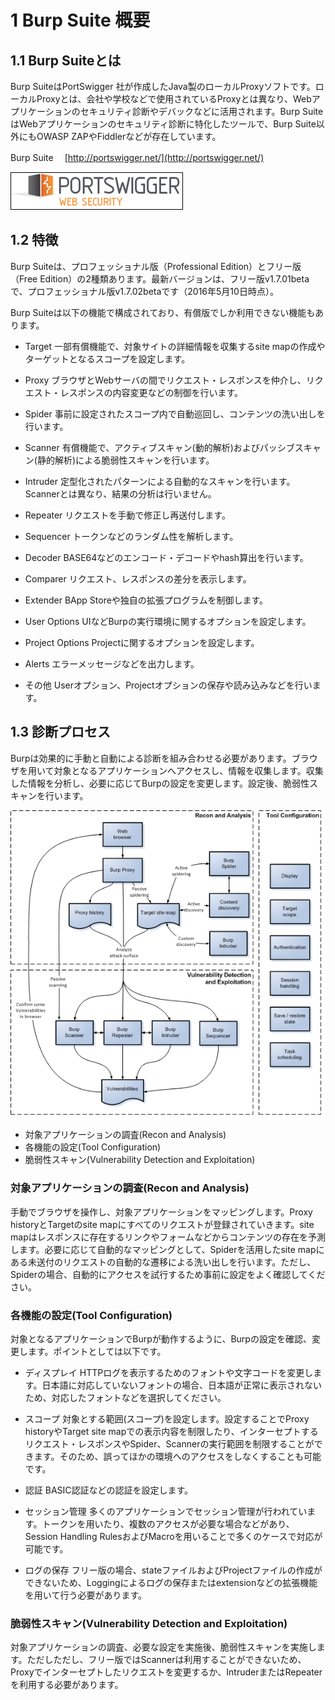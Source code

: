 ﻿# 1 Burp Suite 概要

## 1.1 Burp Suiteとは

Burp SuiteはPortSwigger 社が作成したJava製のローカルProxyソフトです。ローカルProxyとは、会社や学校などで使用されているProxyとは異なり、Webアプリケーションのセキュリティ診断やデバックなどに活用されます。Burp SuiteはWebアプリケーションのセキュリティ診断に特化したツールで、Burp Suite以外にもOWASP ZAPやFiddlerなどが存在しています。

Burp Suite　 [http://portswigger.net/](http://portswigger.net/)

![Burp Suite](./img/logo.png "Burp Suite")

## 1.2 特徴

Burp Suiteは、プロフェッショナル版（Professional Edition）とフリー版（Free Edition）の2種類あります。最新バージョンは、フリー版v1.7.01betaで、プロフェッショナル版v1.7.02betaです（2016年5月10日時点）。

Burp Suiteは以下の機能で構成されており、有償版でしか利用できない機能もあります。

- Target
	一部有償機能で、対象サイトの詳細情報を収集するsite mapの作成やターゲットとなるスコープを設定します。

- Proxy
	ブラウザとWebサーバの間でリクエスト・レスポンスを仲介し、リクエスト・レスポンスの内容変更などの制御を行います。

- Spider
	事前に設定されたスコープ内で自動巡回し、コンテンツの洗い出しを行います。

- Scanner
	有償機能で、アクティブスキャン(動的解析)およびパッシブスキャン(静的解析)による脆弱性スキャンを行います。

- Intruder
	定型化されたパターンによる自動的なスキャンを行います。Scannerとは異なり、結果の分析は行いません。

- Repeater
	リクエストを手動で修正し再送付します。

- Sequencer
	トークンなどのランダム性を解析します。

- Decoder
	BASE64などのエンコード・デコードやhash算出を行います。

- Comparer
	リクエスト、レスポンスの差分を表示します。

- Extender
	BApp Storeや独自の拡張プログラムを制御します。

- User Options
	UIなどBurpの実行環境に関するオプションを設定します。

- Project Options
	Projectに関するオプションを設定します。

- Alerts
	エラーメッセージなどを出力します。

- その他
	Userオプション、Projectオプションの保存や読み込みなどを行います。


## 1.3 診断プロセス
 
Burpは効果的に手動と自動による診断を組み合わせる必要があります。ブラウザを用いて対象となるアプリケーションへアクセスし、情報を収集します。収集した情報を分析し、必要に応じてBurpの設定を変更します。設定後、脆弱性スキャンを行います。

![ワークフロー](./img/burp_workflow.png "ワークフロー")

- 対象アプリケーションの調査(Recon and Analysis)
- 各機能の設定(Tool Configuration)
- 脆弱性スキャン(Vulnerability Detection and Exploitation)

### 対象アプリケーションの調査(Recon and Analysis)

手動でブラウザを操作し、対象アプリケーションをマッピングします。Proxy historyとTargetのsite mapにすべてのリクエストが登録されていきます。site mapはレスポンスに存在するリンクやフォームなどからコンテンツの存在を予測します。必要に応じて自動的なマッピングとして、Spiderを活用したsite mapにある未送付のリクエストの自動的な遷移による洗い出しを行います。ただし、Spiderの場合、自動的にアクセスを試行するため事前に設定をよく確認してください。

### 各機能の設定(Tool Configuration)

対象となるアプリケーションでBurpが動作するように、Burpの設定を確認、変更します。ポイントとしては以下です。

- ディスプレイ
	HTTPログを表示するためのフォントや文字コードを変更します。日本語に対応していないフォントの場合、日本語が正常に表示されないため、対応したフォントなどを選択してください。

- スコープ
	対象とする範囲(スコープ)を設定します。設定することでProxy historyやTarget site mapでの表示内容を制限したり、インターセプトするリクエスト・レスポンスやSpider、Scannerの実行範囲を制限することができます。そのため、誤ってほかの環境へのアクセスをしなくすることも可能です。

- 認証
	BASIC認証などの認証を設定します。

- セッション管理
	多くのアプリケーションでセッション管理が行われています。トークンを用いたり、複数のアクセスが必要な場合などがあり、Session Handling RulesおよびMacroを用いることで多くのケースで対応が可能です。

- ログの保存
	フリー版の場合、stateファイルおよびProjectファイルの作成ができないため、Loggingによるログの保存またはextensionなどの拡張機能を用いて行う必要があります。

### 脆弱性スキャン(Vulnerability Detection and Exploitation)

対象アプリケーションの調査、必要な設定を実施後、脆弱性スキャンを実施します。ただしただし、フリー版ではScannerは利用することができないため、Proxyでインターセプトしたリクエストを変更するか、IntruderまたはRepeaterを利用する必要があります。


